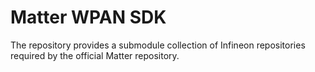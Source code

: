 # Matter WPAN SDK

The repository provides a submodule collection of Infineon repositories required by the official Matter repository.
